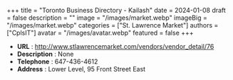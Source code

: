 +++
title = "Toronto Business Directory - Kailash"
date = 2024-01-08
draft = false
description = ""
image = "/images/market.webp"
imageBig = "/images/market.webp"
categories = ["St. Lawrence Market"]
authors = ["CplsIT"]
avatar = "/images/avatar.webp"
featured = false
+++


* **URL** :  http://www.stlawrencemarket.com/vendors/vendor_detail/76
* **Description** : None
* **Telephone** : 647-436-4612
* **Address** : Lower Level, 95 Front Street East